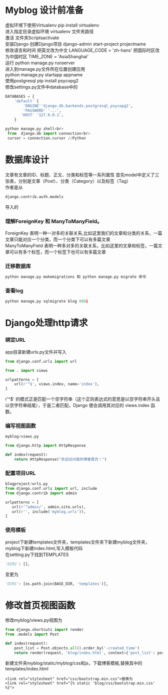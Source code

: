 # Myblog 设计前准备
虚拟环境下使用Virtualenv    pip install virtualenv  
进入指定目录虚拟环境 virtualenv 文件夹路径<br>
激活 文件夹Scriptsactivate<br>
安装Django
创建Django项目  django-admin start-project projectname<br>
修改语言和时间
把英文改为中文
LANGUAGE_CODE = 'zh-hans'
把国际时区改为中国时区
TIME_ZONE = 'AsiaShanghai'<br>
运行 python manage.py runserver<br>
进入到manage.py文件所在位置创建应用<br>
python manage.py startapp appname<br>
使用postgresql
pip install psycopg2<br>
修改settings.py文件中database中的<br>
```Python
DATABASES = {
    'default' {
        'ENGINE''django.db.backends.postgresql_psycopg2',
        'PASSWORD' '...',
       'HOST' '127.0.0.1',
    }
```
```python
python manage.py shell<br>
 from  django.db import connection<br>
 cursor = connection.cursor //Python
```

# 数据库设计
 文章有文章的ID、标题、正文、分类和标签等一系列属性
首先model中定义了三张表，分别是文章（Post）、分类（Category）以及标签（Tag）<br>
作者是从 
```python
django.contrib.auth.models
``` 
导入的<br>
### 理解ForeignKey 和 ManyToManyField。 ###
ForeignKey 表明一种一对多的关联关系,比如这里我们的文章和分类的关系，一篇文章只能对应一个分类，而一个分类下可以有多篇文章<br>
ManyToManyField 表明一种多对多的关联关系，比如这里的文章和标签，一篇文章可以有多个标签，而一个标签下也可以有多篇文章
### 迁移数据库 ###
```python
python manage.py makemigrations 和 python manage.py migrate 命令
```
### 查看log ###
```python
python manage.py sqlmigrate blog 0001
```
# Django处理http请求 #
### 绑定URL ###
app目录新建urls.py文件并写入
```python
from django.conf.urls import url

from . import views

urlpatterns = [
    url(r'^$', views.index, name='index'),
]
```
r'^$' 的模式正是匹配一个空字符串（这个正则表达式的意思是以空字符串开头且以空字符串结尾），于是二者匹配，Django 便会调用其对应的 views.index 函数。
### 编写视图函数 ###
```python
myblog/views.py

from django.http import HttpResponse

def index(request):
    return HttpResponse("欢迎访问我的博客首页！")
```
### 配置项目URL ###
```python
blogproject/urls.py
from django.conf.urls import url, include
from django.contrib import admin

urlpatterns = [
   url(r'^admin/', admin.site.urls),
   url(r'', include('myblog.urls')),
]
```
### 使用模板 ###
project下新建templates文件夹，templates文件夹下新建myblog文件夹，myblog下新建index.html,写入模板代码<br>
在setting.py下找到TEMPLATES<br>
```python
'DIRS': [],
```
变更为
```python
'DIRS': [os.path.join(BASE_DIR, 'templates')],
```
# 修改首页视图函数 #
修改myblog/views.py视图为
```python
from django.shortcuts import render
from .models import Post

def index(request):
    post_list = Post.objects.all().order_by('-created_time')
    return render(request, 'blog/index.html', context={'post_list': post_list})
```
新建文件夹myblog/static/myblog/css和js，下载博客模板,替换其中的templates/index.html<br>
```
<link rel="stylesheet" href="css/bootstrap.min.css">替换为
<link rel="stylesheet" href="{% static 'blog/css/bootstrap.min.css' %}">
```